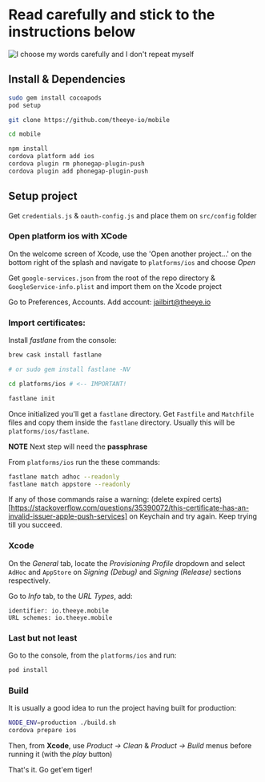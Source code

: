 # Read carefully and stick to the instructions below
![I choose my words carefully and I don't repeat myself](https://i.pinimg.com/originals/1d/93/f2/1d93f28f2f32bb516b1544ea2b0d1f5d.jpg)

## Install & Dependencies

```bash
sudo gem install cocoapods
pod setup

git clone https://github.com/theeye-io/mobile

cd mobile

npm install
cordova platform add ios
cordova plugin rm phonegap-plugin-push
cordova plugin add phonegap-plugin-push
```

## Setup project

Get `credentials.js` & `oauth-config.js` and place them on `src/config` folder


### Open platform ios with XCode

On the welcome screen of Xcode, use the 'Open another project...' on the bottom right of the splash and navigate to `platforms/ios` and choose _Open_

Get `google-services.json` from the root of the repo directory & `GoogleService-info.plist` and import them on the Xcode project

Go to Preferences, Accounts. Add account: jailbirt@theeye.io

### Import certificates:

Install _fastlane_ from the console:

```bash
brew cask install fastlane

# or sudo gem install fastlane -NV

cd platforms/ios # <-- IMPORTANT!

fastlane init
```

Once initialized you'll get a `fastlane` directory. Get `Fastfile` and `Matchfile` files and copy them inside the `fastlane` directory. Usually this will be `platforms/ios/fastlane`.

**NOTE** Next step will need the **passphrase**

From `platforms/ios` run the these commands:
```bash
fastlane match adhoc --readonly
fastlane match appstore --readonly
```

If any of those commands raise a warning: (delete expired certs)[https://stackoverflow.com/questions/35390072/this-certificate-has-an-invalid-issuer-apple-push-services] on Keychain and try again. Keep trying till you succeed.


### Xcode
On the _General_ tab, locate the _Provisioning Profile_ dropdown and select `AdHoc` and `AppStore` on _Signing (Debug)_ and _Signing (Release)_ sections respectively.

Go to _Info_ tab, to the _URL Types_, add:
```
identifier: io.theeye.mobile
URL schemes: io.theeye.mobile
```

### Last but not least
Go to the console, from the `platforms/ios` and run:
```bash
pod install
```

### Build
It is usually a good idea to run the project having built for production:
```bash
NODE_ENV=production ./build.sh
cordova prepare ios
```

Then, from **Xcode**, use _Product -> Clean_ & _Product -> Build_ menus before running it (with the _play_ button)

That's it. Go get'em tiger!
